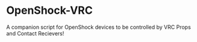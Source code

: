 # OpenShock-VRC
A companion script for OpenShock devices to be controlled by VRC Props and Contact Recievers!
